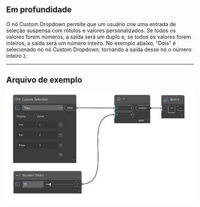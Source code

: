 ## Em profundidade
O nó Custom Dropdown permite que um usuário crie uma entrada de seleção suspensa com rótulos e valores personalizados. Se todos os valores forem números, a saída será um duplo e, se todos os valores forem inteiros, a saída será um número inteiro. No exemplo abaixo, “Dois” é selecionado no nó Custom Dropdown, tornando a saída desse nó o número inteiro `2`.
___
## Arquivo de exemplo

![Number](./CoreNodeModels.Input.CustomSelection_img.png)
